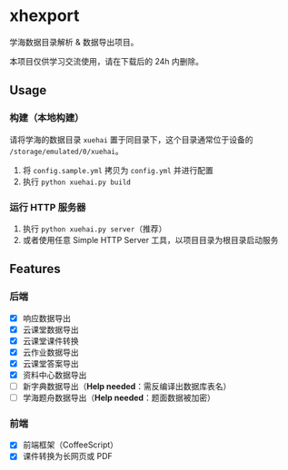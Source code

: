 # xhexport

学海数据目录解析 & 数据导出项目。

本项目仅供学习交流使用，请在下载后的 24h 内删除。

## Usage

### 构建（本地构建）

请将学海的数据目录 `xuehai` 置于同目录下，这个目录通常位于设备的 `/storage/emulated/0/xuehai`。

1. 将 `config.sample.yml` 拷贝为 `config.yml` 并进行配置
2. 执行 `python xuehai.py build`

### 运行 HTTP 服务器

1. 执行 `python xuehai.py server`（推荐）
2. 或者使用任意 Simple HTTP Server 工具，以项目目录为根目录启动服务

## Features

### 后端

- [x] 响应数据导出
- [x] 云课堂数据导出
- [x] 云课堂课件转换
- [x] 云作业数据导出
- [x] 云课堂答案导出
- [x] 资料中心数据导出
- [ ] 新字典数据导出（**Help needed**：需反编译出数据库表名）
- [ ] 学海题舟数据导出（**Help needed**：题面数据被加密）

### 前端

- [x] 前端框架（CoffeeScript）
- [x] 课件转换为长网页或 PDF
